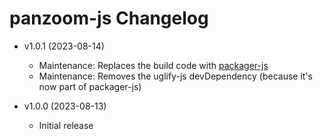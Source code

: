 # panzoom-js Changelog

  - v1.0.1 (2023-08-14)
    - Maintenance: Replaces the build code with [packager-js](https://github.com/kpander/packager-js)
    - Maintenance: Removes the uglify-js devDependency (because it's now part of packager-js)

  - v1.0.0 (2023-08-13)
    - Initial release
